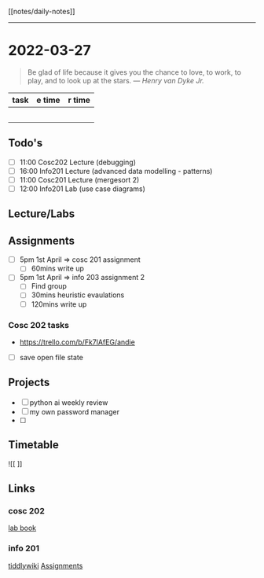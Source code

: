 [[notes/daily-notes]]

---

# 2022-03-27
> Be glad of life because it gives you the chance to love, to work, to play, and to look up at the stars.
> — <cite>Henry van Dyke Jr.</cite>

| task                     | e time | r time |
| ------------------------ | ------ | ------ |
|                          |        |        |
|                          |        |        |
|                          |        |        |
|                          |        |        |
|                          |        |        |
## Todo's
- [ ] 11:00 Cosc202 Lecture (debugging)
- [ ] 16:00 Info201 Lecture (advanced data modelling - patterns)
- [ ] 11:00 Cosc201 Lecture (mergesort 2)
- [ ] 12:00 Info201 Lab (use case diagrams)

## Lecture/Labs

## Assignments
- [ ] 5pm 1st April       ⇒ cosc 201 assignment
	- [ ] 60mins write up
- [ ] 5pm 1st April       ⇒ info 203 assignment 2
	- [ ] Find group
	- [ ] 30mins heuristic evaulations
	- [ ] 120mins write up
	
### Cosc 202 tasks
- https://trello.com/b/Fk7lAfEG/andie
- [ ] save open file state

## Projects
- [ ] python ai weekly review
- [ ] my own password manager
- [ ] 

## Timetable
![[ ]]

## Links
### cosc 202 
[lab book](https://cosc202.cspages.otago.ac.nz/lab-book/COSC202LabBook.pdf)

### info 201
[tiddlywiki](https://isgb.otago.ac.nz/infosci/INFO201/labs_release/raw/master/output/info201_labs.html#)
[Assignments](https://isgb.otago.ac.nz/info201/shared/assignments_release/raw/master/output/INFO201_Assignments.html)
